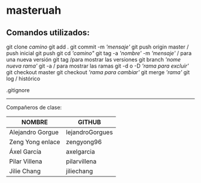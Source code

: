 # masteruah

## Comandos utilizados:

git clone *camino*
git add .
git commit -m *'mensaje'*
git push origin master / push inicial 
git push
git cd *'camino"*
git tag -a *'nombre'* -m *'mensaje'* / para una nueva versión 
git tag /para mostrar las versiones
git branch *'nome nueva rama'*
git -a / para mostrar las ramas
git -d o -D *'rama para excluir'*
git checkout master 
git checkout *'rama para cambiar'*
git merge *'rama'* 
git log / histórico

.gitignore 
 
 
 -----------------------------------------------------------------------------------------------------------------------------------------
 
Compañeros de clase:

|NOMBRE	          |GITHUB          |
|-----------------|----------------|
|Alejandro Gorgue |lejandroGorgues |
|Zeng Yong	enlace |zengyong96      |
|Áxel García	     |axelgarcia      |
|Pilar Villena    |pilarvillena    | 
|Jilie Chang      |jiliechang      |
